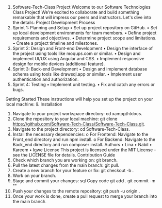 1.	Software-Tech-Class Project
Welcome to our Software Technologies Class Project! We're excited to collaborate and build something remarkable that will impress our peers and instructors. Let's dive into the details:
Project Development Process
2.	Sprint 1: Planning and Setup
•	Set up project repository on GitHub.
•	Set up local development environments for team members.
•	Define project requirements and objectives.
•	Determine project scope and limitations.
•	Create a project timeline and milestones.
3.	Sprint 2: Design and Front-end Development
•	Design the interface of the project using tools like moqups.com or similar.
•	Design and implement UI/UX using Angular and CSS.
•	Implement responsive design for mobile devices (additional feature).
4.	Sprint 3: Back-end Development
•	Design and implement database schema using tools like drawsql.app or similar.
•	Implement user authentication and authorization.
5.	Sprint 4: Testing
•	Implement unit testing.
•	Fix and catch any errors or bugs.

Getting Started
These instructions will help you set up the project on your local machine:
6.	Installation
1.	Navigate to your project workspace directory: cd xampp/htdocs.
2.	Clone the repository to your local machine: git clone https://github.com/Software-Tech-Class/Software-Tech-Class.git.
3.	Navigate to the project directory: cd Software-Tech-Class.
4.	Install the necessary dependencies:
o	For Frontend: Navigate to the Front_end directory and run npm install.
o	For Backend: Navigate to the Back_end directory and run composer install.
Authors
•	Lina
•	Nabil
•	Kareem
•	Igwe
License
This project is licensed under the MIT License - see the LICENSE file for details.
Contribution Guide
1.	Check which branch you are working on: git branch.
2.	Pull the latest changes from the main branch: git pull.
3.	Create a new branch for your feature or fix: git checkout -b <branch-name>.
4.	Work on your branch.
5.	Stage and commit your changes:
sql
Copy code
git add .
git commit -m "<commit-message>"
6.	Push your changes to the remote repository: git push -u origin <branch-name>.
7.	Once your work is done, create a pull request to merge your branch into the main branch.
